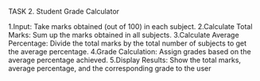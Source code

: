 TASK 2. Student Grade Calculator

1.Input: Take marks obtained (out of 100) in each subject.
2.Calculate Total Marks: Sum up the marks obtained in all subjects.
3.Calculate Average Percentage: Divide the total marks by the total number of subjects to get the average percentage.
4.Grade Calculation: Assign grades based on the average percentage achieved.
5.Display Results: Show the total marks, average percentage, and the corresponding grade to the user

